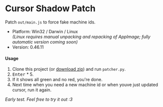 # Cursor Shadow Patch

Patch `out/main.js` to force fake machine ids.

- Platform: Win32 / Darwin / Linux<br>
  _(Linux requires manual unpacking and repacking of AppImage; fully automatic version coming soon)_
- Version: 0.46.11

#### Usage

1. Clone this project (or [download zip](https://github.com/zetaloop/cursor-shadow-patch/archive/refs/heads/main.zip)) and run `patcher.py`.
2. <kbd>Enter</kbd> * 5.
3. If it shows all green and no red, you're done.
4. Next time when you need a new machine id or when youve just updated cursor, run it again.

_Early test. Feel free to try it out :3_
